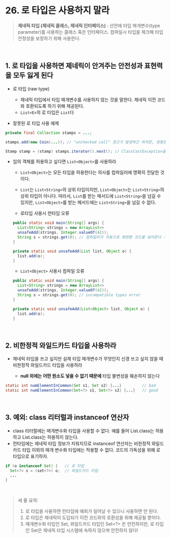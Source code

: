 # 26. 로 타입은 사용하지 말라

> **제네릭 타입 (제네릭 클래스, 제네릭 인터페이스)** :
> 선언에 타입 매개변수(type parameter)를 사용하는 클래스 혹은 인터페이스. 컴파일시 타입을 체크해 타입 안정성을 보장하기 위해 사용한다.

<br>

## 1. 로 타입을 사용하면 제네릭이 안겨주는 안전성과 표현력을 모두 잃게 된다

* 로 타입 (raw type)

  * 제네릭 타입에서 타입 매개변수를 사용하지 않는 것을 말한다. 제네릭 이전 코드와 호환되도록 하기 위해 제공된다.
  * `List<E>`의 로 타입은 `List`다

* 잘못된 로 타입 사용 예제

```java
private final Collection stamps = ...;

stamps.add(new Coin(...)); // "unchecked call" 경고가 발생하긴 하지만, 엉뚱한 객체가 들어가도 오류 없이 컴파일되고 실행된다

Stamp stamp = (stamp) stamps.iterator().next(); // ClassCastException을 던진다
```

* 임의 객체를 허용하고 싶다면 `List<Object>`를 사용하라

  * `List<Object>`는 모든 타입을 허용한다는 의사를 컴파일러에 명확히 전달한 것이다.
  * `List`는 `List<String>`의 상위 타입이지만, `List<Object>`는 `List<String>`의 상위 타입이 아니다. 따라서, `List`를 받는 메서드에 `List<String>`을 넘길 수 있지만, `List<Object>`를 받는 메서드에는 `List<String>`을 넘길 수 없다.
  
  * 로타입 사용시 런타임 오류

  ```java
  public static void main(String[] args) {
    List<String> strings = new ArrayList<>
    unsafeAdd(strings, Integer.valueOf(42));
    String s = strings.get(0); // 컴파일러가 자동으로 형변환 코드를 넣어준다 - ClassCastException
  }

  private static void unsafeAdd(List list, Object o) {
    list.add(o);
  }
  ```

  * `List<Object>` 사용시 컴파일 오류
  
  ```java
  public static void main(String[] args) {
    List<String> strings = new ArrayList<>
    unsafeAdd(strings, Integer.valueOf(42));
    String s = strings.get(0); // incompatible types error
  }

  private static void unsafeAdd(List<Object> list, Object o) {
    list.add(o);
  }
  ```

<br>

## 2. 비한정적 와일드카드 타입을 사용하라

* 제네릭 타입을 쓰고 싶지만 실제 타입 매개변수가 무엇인지 신경 쓰고 싶지 않을 때 비한정적 와일드카드 타입을 사용하라

  * **null 외에는 어떤 원소도 넣을 수 없기 때문에** 타입 불변성을 훼손하지 않는다

```java
static int numElementInCommon(Set s1, Set s2) {...}         // bad
static int numElementInCommon(Set<?> s1, Set<?> s2) {...}   // good
```

<br>

## 3. 예외: class 리터럴과 instanceof 연산자

* class 리터럴에는 매개변수화 타입을 사용할 수 없다. 예를 들어 List.class는 허용하고 List<String>.class는 허용하지 않는다.
* 런타임에는 제네릭 타입 정보가 지워지므로 instanceof 연산자는 비한정적 와일드카드 타입 이외의 매개 변수화 타입에는 적용할 수 없다. 코드의 가독성을 위해 로 타입으로 표기하자.

```java
if (o instanceof Set) {   // 로 타입
  Set<?> s = (set<?>) o;  // 와일드카드 타입
  ...
}
```

<br>

> 세 줄 요약:
> 1) 로 타입을 사용하면 런타임에 예외가 일어날 수 있으니 사용하면 안 된다.
> 2) 로 타입은 제네릭이 도입되기 이전 코드와의 호환성을 위해 제공될 뿐이다.
> 3) 매개변수화 타입인 Set<Object>, 와일드카드 타입인 Set<?> 은 안전하지만, 로 타입인 Set은 제네릭 타입 시스템에 속하지 않으며 안전하지 않다!
